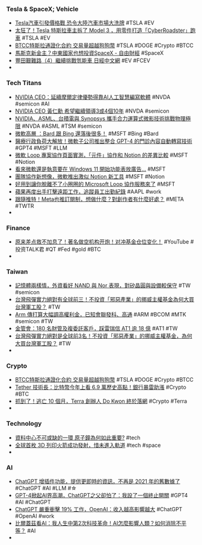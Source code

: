 ### Tesla & SpaceX; Vehicle
- [Tesla汽車引發價格戰 恐令大陸汽車市場大洗牌](https://www.chinatimes.com/realtimenews/20230323005342-260409) #TSLA #EV
- [太狂了！Tesla 特斯拉車主拆了 Model 3 ，用零件打造「CyberRoadster」跑車](https://today.line.me/tw/v2/article/0MOeanp) #TSLA #EV
- [BTCC特斯拉通證化合約 交易量超越狗狗幣](https://news.cnyes.com/news/id/5125754) #TSLA #DOGE #Crypto #BTCC
- [馬斯克新金主？中東國家也想投資SpaceX - 自由財經](https://ec.ltn.com.tw/article/breakingnews/4248893) #SpaceX
- [豐田艱難路（4）繼續挑戰氫能車  日經中文網](https://zh.cn.nikkei.com/industry/icar/51809-2023-03-24-05-03-00.html) #EV #FCEV
-
### Tech Titans
- [NVIDIA CEO：延續摩爾定律優勢得靠AI人工智慧編寫軟體](https://www.4gamers.com.tw/news/detail/57402/nvidia-ceo-jensen-huang-talk-about-moore-s-law-after-gtc-2023-march) #NVDA #semicon #AI
- [NVIDIA CEO 黃仁勳 希望繼續領導3或4個10年](https://www.coolaler.com/index/nvidia-ceo-黃仁勳-希望繼續領導3或4個10年/) #NVDA #semicon
- [NVIDIA、ASML、台積電與 Synopsys 攜手合力運算式微影技術挑戰物理極限](https://news.xfastest.com/nvidia/125744/nvidia-asml-tsmc-synopsys-culitho/) #NVDA #ASML #TSM #semicon
- [微軟高層 ：Bard 跟 Bing 還落後很多！](https://www.newmobilelife.com/2023/03/24/mikhail-parakhin-to-comment-bard/) #MSFT #Bing #Bard
- [醫療行政負荷大解放！微軟子公司推出整合 GPT-4 的門診內容自動轉寫技術](https://technews.tw/2023/03/24/openai-powered-app-from-microsoft-will-instantly-transcribe-patient-notes-during-doctor-visits/) #GPT4 #MSFT #LLM
- [微軟 Loop 專案協作頁面實測，「元件」協作和 Notion 的差異比較](https://www.playpcesor.com/2023/03/loop-notion.html) #MSFT #Notion
- [看來微軟還是執意要在 Windows 11 開始功能表放廣告…](https://www.kocpc.com.tw/archives/485470) #MSFT
- [團隊協作新想像，微軟推出激似 Notion 新工具](https://technews.tw/2023/03/23/new-microsoft-loop-app-is-built-for-modern-co-creation/) #MSFT #Notion
- [好用到讓你脫離不了小圈圈的 Microsoft Loop 協作服務來了](https://www.kocpc.com.tw/archives/485408) #MSFT
- [蘋果再度出手打擊遠距工作，追蹤員工出勤紀錄](https://technews.tw/2023/03/23/apple-employee-can-not-work-from-home/) #AAPL #work
- [跟隨推特！Meta也推訂閱制，想做什麼？對創作者有什麼好處？](https://www.bnext.com.tw/article/74518/meta-verified) #META #TWTR
-
### Finance
- [原来差点救不加息了！著名做空机构开炮！对冲基金仓位变化！](https://www.youtube.com/watch?v=iqDRzSpx4Nw) #YouTube #投资TALK君 #QT #Fed #gold #BTC
-
### Taiwan
- [記憶體兩樣情，外資看好 NAND 與 Nor 表現，對矽晶圓與設備較保守](https://finance.technews.tw/2023/03/24/foreign-capital-is-optimistic-about-the-performance-of-nand-and-nor/) #TW #semicon
- [台灣飛彈實力絕對有全球前三！不投資「邪惡產業」的挪威主權基金為何大買台灣軍工股？](https://technews.tw/2023/03/24/why-did-norway-sovereign-fund-buy-taiwan-military-stocks/) #TW
- [Arm 傳打算大幅調高權利金，已知會聯發科、高通](https://technews.tw/2023/03/23/arm-intends-to-increase-royalties-significantly/) #ARM #BCOM #MTK #semicon #TW
- [金管會：180 名財管及複委託客戶，踩雷瑞信 AT1 逾 18 億](https://finance.technews.tw/2023/03/24/at1-buyer/) #AT1 #TW
- [台灣飛彈實力絕對是全球前3名！不投資「邪惡產業」的挪威主權基金，為何大買台灣軍工股？](https://today.line.me/tw/v2/article/Qw6Q17V) #TW
-
### Crypto
- [BTCC特斯拉通證化合約 交易量超越狗狗幣](https://news.cnyes.com/news/id/5125754) #TSLA #DOGE #Crypto #BTCC
- [Tether 技術長：比特幣今年上看 6.9 萬歷史高點！銀行暴雷助漲](https://www.blocktempo.com/tether-cto-said-that-bitcoin-may-reach-a-record-high-of-69000/) #Crypto #BTC
- [抓到了！逃亡 10 個月，Terra 創辦人 Do Kwon 終於落網](https://finance.technews.tw/2023/03/24/terra-do-kwon-arrest/) #Crypto #Terra
-
### Technology
- [資料中心不可或缺的一環 原子鐘為何如此重要?](https://www.edntaiwan.com/20230320ta62-why-atomic-clock-is-important-to-datacenter/) #tech
- [全球首枚 3D 列印火箭成功發射，惜未進入軌道](https://technews.tw/2023/03/23/3d-printed-rocket-terran-1-successfully-launched/) #tech #space
-
### AI
- [ChatGPT 增插件功能，提供更即時的資訊，不再是 2021 年的舊數據了](https://chinese.engadget.com/chatgpts-new-plugins-will-deliver-real-time-stats-045740720.html) #ChatGPT #AI #LLM #☆
- [GPT-4掀起AI界高潮，ChatGPT之父卻怕了：我設了一個終止開關](https://www.bnext.com.tw/article/74515/chatgpt-openai-samaltman-miramurati) #GPT4 #AI #ChatGPT
- [ChatGPT 嚴重衝擊 19% 工作，OpenAI：收入越高影響越大](https://technews.tw/2023/03/24/openai-chatgpt-could-disrupt-19-percent-of-us-jobs/) #ChatGPT #OpenAI #work
- [比爾蓋茲看AI：我人生中第2次科技革命！AI怎麼影響人類？如何消除不平等？](https://www.bnext.com.tw/article/74558/bill-gates-age-of-ai) #AI
-